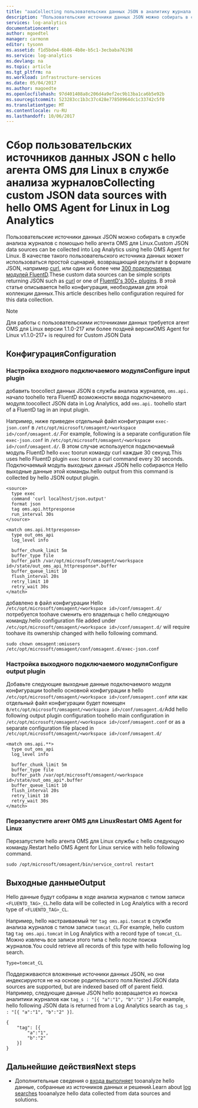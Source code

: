 ```yaml
---
title: "aaaCollecting пользовательских данных JSON в аналитику журнала OMS | Документы Microsoft"
description: "Пользовательские источники данных JSON можно собирать в службе анализа журналов с помощью hello агента OMS для Linux.  В качестве такого пользовательского источника данных может использоваться простой сценарий, возвращающий результат в формате JSON, например curl, или один из более чем 300 подключаемых модулей FluentD. В этой статье описывается hello конфигурация, необходимая для этой коллекции данных."
services: log-analytics
documentationcenter: 
author: mgoedtel
manager: carmonm
editor: tysonn
ms.assetid: f1d5bde4-6b86-4b8e-b5c1-3ecbaba76198
ms.service: log-analytics
ms.devlang: na
ms.topic: article
ms.tgt_pltfrm: na
ms.workload: infrastructure-services
ms.date: 05/04/2017
ms.author: magoedte
ms.openlocfilehash: 97d401408a8c206d4a9ef2ec9b13ba1ca6b5e92b
ms.sourcegitcommit: 523283cc1b3c37c428e77850964dc1c33742c5f0
ms.translationtype: MT
ms.contentlocale: ru-RU
ms.lasthandoff: 10/06/2017
---
```

# <a name="collecting-custom-json-data-sources-with-hello-oms-agent-for-linux-in-log-analytics"></a><span data-ttu-id="19f2b-105">Сбор пользовательских источников данных JSON с hello агента OMS для Linux в службе анализа журналов</span><span class="sxs-lookup"><span data-stu-id="19f2b-105">Collecting custom JSON data sources with hello OMS Agent for Linux in Log Analytics</span></span>
<span data-ttu-id="19f2b-106">Пользовательские источники данных JSON можно собирать в службе анализа журналов с помощью hello агента OMS для Linux.</span><span class="sxs-lookup"><span data-stu-id="19f2b-106">Custom JSON data sources can be collected into Log Analytics using hello OMS Agent for Linux.</span></span>  <span data-ttu-id="19f2b-107">В качестве такого пользовательского источника данных может использоваться простой сценарий, возвращающий результат в формате JSON, например [curl](https://curl.haxx.se/), или один из более чем [300 подключаемых модулей FluentD](http://www.fluentd.org/plugins/all).</span><span class="sxs-lookup"><span data-stu-id="19f2b-107">These custom data sources can be simple scripts returning JSON such as [curl](https://curl.haxx.se/) or one of [FluentD's 300+ plugins](http://www.fluentd.org/plugins/all).</span></span> <span data-ttu-id="19f2b-108">В этой статье описывается hello конфигурация, необходимая для этой коллекции данных.</span><span class="sxs-lookup"><span data-stu-id="19f2b-108">This article describes hello configuration required for this data collection.</span></span>

> [!NOTE]
> <span data-ttu-id="19f2b-109">Для работы с пользовательскими источниками данных требуется агент OMS для Linux версии 1.1.0-217 или более поздней версии</span><span class="sxs-lookup"><span data-stu-id="19f2b-109">OMS Agent for Linux v1.1.0-217+ is required for Custom JSON Data</span></span>

## <a name="configuration"></a><span data-ttu-id="19f2b-110">Конфигурация</span><span class="sxs-lookup"><span data-stu-id="19f2b-110">Configuration</span></span>

### <a name="configure-input-plugin"></a><span data-ttu-id="19f2b-111">Настройка входного подключаемого модуля</span><span class="sxs-lookup"><span data-stu-id="19f2b-111">Configure input plugin</span></span>

<span data-ttu-id="19f2b-112">добавить toocollect данных JSON в службы анализа журналов, `oms.api.` начало toohello тега FluentD возможности ввода подключаемого модуля.</span><span class="sxs-lookup"><span data-stu-id="19f2b-112">toocollect JSON data in Log Analytics, add `oms.api.` toohello start of a FluentD tag in an input plugin.</span></span>

<span data-ttu-id="19f2b-113">Например, ниже приведен отдельный файл конфигурации `exec-json.conf` в `/etc/opt/microsoft/omsagent/<workspace id>/conf/omsagent.d/`.</span><span class="sxs-lookup"><span data-stu-id="19f2b-113">For example, following is a separate configuration file `exec-json.conf` in `/etc/opt/microsoft/omsagent/<workspace id>/conf/omsagent.d/`.</span></span>  <span data-ttu-id="19f2b-114">В этом случае используется подключаемый модуль FluentD hello `exec` toorun команду curl каждые 30 секунд.</span><span class="sxs-lookup"><span data-stu-id="19f2b-114">This uses hello FluentD plugin `exec` toorun a curl command every 30 seconds.</span></span>  <span data-ttu-id="19f2b-115">Подключаемый модуль выходных данных JSON hello собираются Hello выходные данные этой команды.</span><span class="sxs-lookup"><span data-stu-id="19f2b-115">hello output from this command is collected by hello JSON output plugin.</span></span>

```
<source>
  type exec
  command 'curl localhost/json.output'
  format json
  tag oms.api.httpresponse
  run_interval 30s
</source>

<match oms.api.httpresponse>
  type out_oms_api
  log_level info

  buffer_chunk_limit 5m
  buffer_type file
  buffer_path /var/opt/microsoft/omsagent/<workspace id>/state/out_oms_api_httpresponse*.buffer
  buffer_queue_limit 10
  flush_interval 20s
  retry_limit 10
  retry_wait 30s
</match>
```
<span data-ttu-id="19f2b-116">добавлено в файл конфигурации Hello `/etc/opt/microsoft/omsagent/<workspace id>/conf/omsagent.d/` потребуется toohave сменить его владельца с hello следующую команду.</span><span class="sxs-lookup"><span data-stu-id="19f2b-116">hello configuration file added under `/etc/opt/microsoft/omsagent/<workspace id>/conf/omsagent.d/` will require toohave its ownership changed with hello following command.</span></span>

`sudo chown omsagent:omiusers /etc/opt/microsoft/omsagent/conf/omsagent.d/exec-json.conf`

### <a name="configure-output-plugin"></a><span data-ttu-id="19f2b-117">Настройка выходного подключаемого модуля</span><span class="sxs-lookup"><span data-stu-id="19f2b-117">Configure output plugin</span></span> 
<span data-ttu-id="19f2b-118">Добавьте следующие выходные данные подключаемого модуля конфигурации toohello основной конфигурации в hello `/etc/opt/microsoft/omsagent/<workspace id>/conf/omsagent.conf` или как отдельный файл конфигурации будет помещен в`/etc/opt/microsoft/omsagent/<workspace id>/conf/omsagent.d/`</span><span class="sxs-lookup"><span data-stu-id="19f2b-118">Add hello following output plugin configuration toohello main configuration in `/etc/opt/microsoft/omsagent/<workspace id>/conf/omsagent.conf` or as a separate configuration file placed in `/etc/opt/microsoft/omsagent/<workspace id>/conf/omsagent.d/`</span></span>

```
<match oms.api.**>
  type out_oms_api
  log_level info

  buffer_chunk_limit 5m
  buffer_type file
  buffer_path /var/opt/microsoft/omsagent/<workspace id>/state/out_oms_api*.buffer
  buffer_queue_limit 10
  flush_interval 20s
  retry_limit 10
  retry_wait 30s
</match>
```

### <a name="restart-oms-agent-for-linux"></a><span data-ttu-id="19f2b-119">Перезапустите агент OMS для Linux</span><span class="sxs-lookup"><span data-stu-id="19f2b-119">Restart OMS Agent for Linux</span></span>
<span data-ttu-id="19f2b-120">Перезапустите hello агента OMS для Linux службы с hello следующую команду.</span><span class="sxs-lookup"><span data-stu-id="19f2b-120">Restart hello OMS Agent for Linux service with hello following command.</span></span>

    sudo /opt/microsoft/omsagent/bin/service_control restart 

## <a name="output"></a><span data-ttu-id="19f2b-121">Выходные данные</span><span class="sxs-lookup"><span data-stu-id="19f2b-121">Output</span></span>
<span data-ttu-id="19f2b-122">Hello данные будут собраны в ходе анализа журналов с типом записи `<FLUENTD_TAG>_CL`.</span><span class="sxs-lookup"><span data-stu-id="19f2b-122">hello data will be collected in Log Analytics with a record type of `<FLUENTD_TAG>_CL`.</span></span>

<span data-ttu-id="19f2b-123">Например, hello настраиваемый тег `tag oms.api.tomcat` в службе анализа журналов с типом записи `tomcat_CL`.</span><span class="sxs-lookup"><span data-stu-id="19f2b-123">For example, hello custom tag `tag oms.api.tomcat` in Log Analytics with a record type of `tomcat_CL`.</span></span>  <span data-ttu-id="19f2b-124">Можно извлечь все записи этого типа с hello после поиска журналов.</span><span class="sxs-lookup"><span data-stu-id="19f2b-124">You could retrieve all records of this type with hello following log search.</span></span>

    Type=tomcat_CL

<span data-ttu-id="19f2b-125">Поддерживаются вложенные источники данных JSON, но они индексируются не на основе родительского поля.</span><span class="sxs-lookup"><span data-stu-id="19f2b-125">Nested JSON data sources are supported, but are indexed based off of parent field.</span></span> <span data-ttu-id="19f2b-126">Например, следующие данные JSON hello возвращается из поиска аналитики журналов как `tag_s : "[{ "a":"1", "b":"2" }]`.</span><span class="sxs-lookup"><span data-stu-id="19f2b-126">For example, hello following JSON data is returned from a Log Analytics search as `tag_s : "[{ "a":"1", "b":"2" }]`.</span></span>

```
{
    "tag": [{
        "a":"1",
        "b":"2"
    }]
}
```


## <a name="next-steps"></a><span data-ttu-id="19f2b-127">Дальнейшие действия</span><span class="sxs-lookup"><span data-stu-id="19f2b-127">Next steps</span></span>
* <span data-ttu-id="19f2b-128">Дополнительные сведения о [входа выполняет](log-analytics-log-searches.md) tooanalyze hello данные, собранные из источников данных и решений.</span><span class="sxs-lookup"><span data-stu-id="19f2b-128">Learn about [log searches](log-analytics-log-searches.md) tooanalyze hello data collected from data sources and solutions.</span></span> 
 